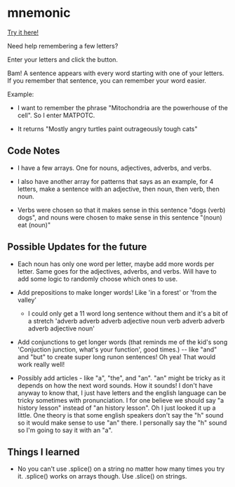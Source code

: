 # mnemonic

[Try it here!](https://mbeckdev.github.io/mnemonic/)

Need help remembering a few letters?

Enter your letters and click the button.

Bam! A sentence appears with every word starting with one of your letters. If you remember that sentence, you can remember your word easier.

Example:

- I want to remember the phrase "Mitochondria are the powerhouse of the cell". So I enter MATPOTC.

- It returns "Mostly angry turtles paint outrageously tough cats"

## Code Notes

- I have a few arrays. One for nouns, adjectives, adverbs, and verbs.

- I also have another array for patterns that says as an example, for 4 letters, make a sentence with an adjective, then noun, then verb, then noun.

- Verbs were chosen so that it makes sense in this sentence "dogs (verb) dogs", and nouns were chosen to make sense in this sentence "(noun) eat (noun)"

## Possible Updates for the future

- Each noun has only one word per letter, maybe add more words per letter. Same goes for the adjectives, adverbs, and verbs. Will have to add some logic to randomly choose which ones to use.

- Add prepositions to make longer words! Like 'in a forest' or 'from the valley'

  - I could only get a 11 word long sentence without them and it's a bit of a stretch 'adverb adverb adverb adjective noun verb adverb adverb adverb adjective noun'

- Add conjunctions to get longer words (that reminds me of the kid's song 'Conjuction junction, what's your function', good times.) -- like "and" and "but" to create super long runon sentences! Oh yea! That would work really well!

- Possibly add articles - like "a", "the", and "an". "an" might be tricky as it depends on how the next word sounds. How it sounds! I don't have anyway to know that, I just have letters and the english language can be tricky sometimes with pronunciation. I for one believe we should say "a history lesson" instead of "an history lesson". Oh I just looked it up a little. One theory is that some english speakers don't say the "h" sound so it would make sense to use "an" there. I personally say the "h" sound so I'm going to say it with an "a".

## Things I learned

- No you can't use .splice() on a string no matter how many times you try it. .splice() works on arrays though. Use .slice() on strings.
